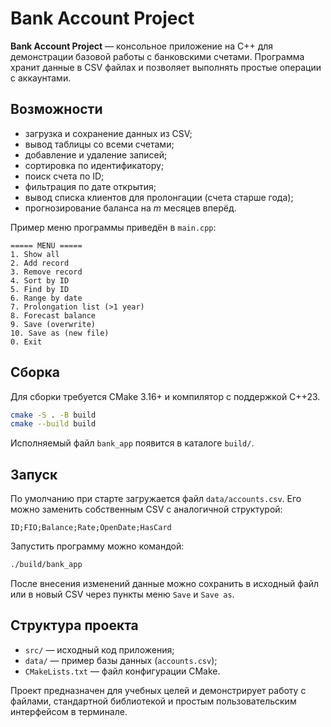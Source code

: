 # Bank Account Project

**Bank Account Project** — консольное приложение на C++ для демонстрации базовой работы с банковскими счетами. Программа хранит данные в CSV файлах и позволяет выполнять простые операции с аккаунтами.

## Возможности

- загрузка и сохранение данных из CSV;
- вывод таблицы со всеми счетами;
- добавление и удаление записей;
- сортировка по идентификатору;
- поиск счета по ID;
- фильтрация по дате открытия;
- вывод списка клиентов для пролонгации (счета старше года);
- прогнозирование баланса на *m* месяцев вперёд.

Пример меню программы приведён в `main.cpp`:

```text
===== MENU =====
1. Show all
2. Add record
3. Remove record
4. Sort by ID
5. Find by ID
6. Range by date
7. Prolongation list (>1 year)
8. Forecast balance
9. Save (overwrite)
10. Save as (new file)
0. Exit
```

## Сборка

Для сборки требуется CMake 3.16+ и компилятор с поддержкой C++23.

```bash
cmake -S . -B build
cmake --build build
```

Исполняемый файл `bank_app` появится в каталоге `build/`.

## Запуск

По умолчанию при старте загружается файл `data/accounts.csv`. Его можно заменить собственным CSV c аналогичной структурой:

```
ID;FIO;Balance;Rate;OpenDate;HasCard
```

Запустить программу можно командой:

```bash
./build/bank_app
```

После внесения изменений данные можно сохранить в исходный файл или в новый CSV через пункты меню `Save` и `Save as`.

## Структура проекта

- `src/` — исходный код приложения;
- `data/` — пример базы данных (`accounts.csv`);
- `CMakeLists.txt` — файл конфигурации CMake.

Проект предназначен для учебных целей и демонстрирует работу с файлами, стандартной библиотекой и простым пользовательским интерфейсом в терминале.

